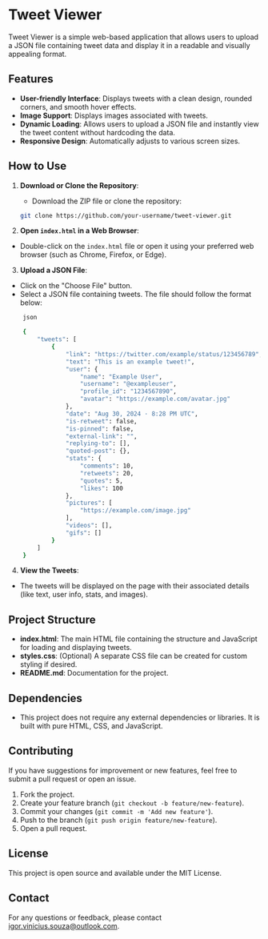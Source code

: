 # Tweet Viewer

Tweet Viewer is a simple web-based application that allows users to upload a JSON file containing tweet data and display it in a readable and visually appealing format.

## Features

- **User-friendly Interface**: Displays tweets with a clean design, rounded corners, and smooth hover effects.
- **Image Support**: Displays images associated with tweets.
- **Dynamic Loading**: Allows users to upload a JSON file and instantly view the tweet content without hardcoding the data.
- **Responsive Design**: Automatically adjusts to various screen sizes.

## How to Use

1. **Download or Clone the Repository**:  
   - Download the ZIP file or clone the repository:
   ```bash
   git clone https://github.com/your-username/tweet-viewer.git
   ```

2.    **Open ```index.html``` in a Web Browser**:
- Double-click on the ```index.html``` file or open it using your preferred web browser (such as Chrome, Firefox, or Edge).


3.    **Upload a JSON File**:
- Click on the "Choose File" button.
- Select a JSON file containing tweets. The file should follow the format below:

```bash
    json

    {
        "tweets": [
            {
                "link": "https://twitter.com/example/status/123456789",
                "text": "This is an example tweet!",
                "user": {
                    "name": "Example User",
                    "username": "@exampleuser",
                    "profile_id": "1234567890",
                    "avatar": "https://example.com/avatar.jpg"
                },
                "date": "Aug 30, 2024 · 8:28 PM UTC",
                "is-retweet": false,
                "is-pinned": false,
                "external-link": "",
                "replying-to": [],
                "quoted-post": {},
                "stats": {
                    "comments": 10,
                    "retweets": 20,
                    "quotes": 5,
                    "likes": 100
                },
                "pictures": [
                    "https://example.com/image.jpg"
                ],
                "videos": [],
                "gifs": []
            }
        ]
    }
```

4.    **View the Tweets**:
- The tweets will be displayed on the page with their associated details (like text, user info, stats, and images).

## Project Structure

- **index.html**: The main HTML file containing the structure and JavaScript for loading and displaying tweets.
- **styles.css**: (Optional) A separate CSS file can be created for custom styling if desired.
- **README.md**: Documentation for the project.

## Dependencies

- This project does not require any external dependencies or libraries. It is built with pure HTML, CSS, and JavaScript.

## Contributing

If you have suggestions for improvement or new features, feel free to submit a pull request or open an issue.

1.  Fork the project.
2.  Create your feature branch (```git checkout -b feature/new-feature```).
3.  Commit your changes (```git commit -m 'Add new feature'```).
4.  Push to the branch (```git push origin feature/new-feature```).
5.  Open a pull request.

## License

This project is open source and available under the MIT License.

## Contact

For any questions or feedback, please contact igor.vinicius.souza@outlook.com.